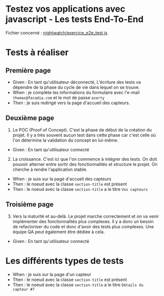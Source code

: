 # Testez vos applications avec javascript - Les tests End-To-End

Fichier concerné : [nightwatch/exercice_e2e_test.js](https://github.com/CalcagnoLoic/learning-code-testing/blob/E2E-test/nightwatch/exercice_e2e_test.js)

# Tests à réaliser
## Première page

- Given : En tant qu'utilisateur déconnecté,
L'écriture des tests va dépendre de la phase du cycle de vie dans lequel on se trouve. 
- When : je complète les informations du formulaire avec l'e-mail ``thomas@facadia.com`` et le mot de passe ``azerty``
- Then : je suis redirigé vers la page d'accueil des capteurs.


## Deuxième page
1. Le POC (Proof of Concept). C'est la phase de début de la création du projet. Il y a très souvent aucun test dans cette phase car c'est celle où l'on détermine la validation du concept en lui-même.


- Given : En tant qu'utilisateur connecté
2. La croissance. C'est ici que l'on commence à intégrer des tests. On doit pouvoir alterner entre sortir des fonctionnalités et structure le projet. On cherche à rendre l'application stable. 
- When : je suis sur la page d'accueil des capteurs
- Then : le noeud avec la classe ``section-title`` est présent
- Then : le noeud avec la classe ``section-title`` a le titre ``Vos capteurs``


## Troisième page
3. Vers la maturité et au-delà. Le projet marche correctement et on va venir implémenter des fonctionnalités plus complexes. Il y a donc un besoin de refactoriser du code et donc d'avoir des tests plus complexes. Une équipe QA peut également être dédiée à cela. 


- Given : En tant qu'utilisateur connecté
# Les différents types de tests
- When : je suis sur la page d'un capteur
- Then : le noeud avec la classe ``section-title`` est présent
- Then : le noeud avec la classe ``section-title`` a le titre ``Détails du capteur #7``